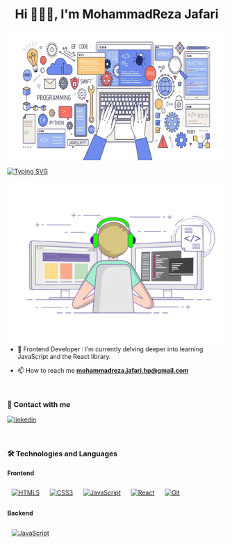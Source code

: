 <h1 align="center">Hi 👨🏻‍💻, I'm MohammadReza Jafari</h1>

<img src="https://github.com/jafarihp/jafarihp/blob/main/assets/programming.png" width="100%" height="300vh"/>

[![Typing SVG](https://readme-typing-svg.herokuapp.com?color=%230E99D2&center=true&vCenter=true&width=200&height=30&lines=IT+Engineer)](https://git.io/typing-svg)

<p><img align="right" src="https://github.com/jafarihp/jafarihp/blob/main/assets/dev1.gif" alt="MohammadReza" /></p>

- 🌱 Frontend Developer : I’m currently delving deeper into learning JavaScript and the React library.

- 📫 How to reach me **mohammadreza.jafari.hp@gmail.com**

<br>

### 📠 Contact with me

<p align="left">
    <a href="https://www.linkedin.com/in/jafarihp/" target="_blank">
<img src=https://img.shields.io/badge/LinkedIn-0077B5?style=for-the-badge&logo=linkedin&logoColor=white alt=linkedin style="margin-bottom: 5px;" />
</a>
</p>

<br>

### 🛠 Technologies and Languages
#### Frontend  
<div align="left">  
<a href="https://en.wikipedia.org/wiki/HTML5" target="_blank"><img style="margin: 10px" src="https://profilinator.rishav.dev/skills-assets/html5-original-wordmark.svg" alt="HTML5" height="50" /></a> 
<a href="https://www.w3schools.com/css/" target="_blank"><img style="margin: 10px" src="https://profilinator.rishav.dev/skills-assets/css3-original-wordmark.svg" alt="CSS3" height="50" /></a>  
<a href="https://www.javascript.com/" target="_blank"><img style="margin: 10px" src="https://profilinator.rishav.dev/skills-assets/javascript-original.svg" alt="JavaScript" height="50" /></a>  
<a href="https://reactjs.org/" target="_blank"><img style="margin: 10px" src="https://profilinator.rishav.dev/skills-assets/react-original-wordmark.svg" alt="React" height="50" /></a>  
<a href="https://git-scm.com/" target="_blank"><img style="margin: 10px" src="https://profilinator.rishav.dev/skills-assets/git-scm-icon.svg" alt="Git" height="50" /></a>  
</div>

</td><td valign="top" width="33%">



#### Backend  
<div align="left">  
<a href="https://www.javascript.com/" target="_blank"><img style="margin: 10px" src="https://profilinator.rishav.dev/skills-assets/javascript-original.svg" alt="JavaScript" height="50" /></a>  
</div>

</td><td valign="top" width="33%">

<br>
